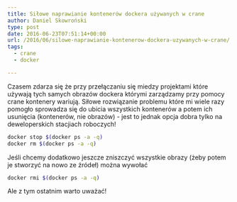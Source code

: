 ```yaml
---
title: Siłowe naprawianie kontenerów dockera używanych w crane
author: Daniel Skowroński
type: post
date: 2016-06-23T07:51:14+00:00
url: /2016/06/silowe-naprawianie-kontenerow-dockera-uzywanych-w-crane/
tags:
  - crane
  - docker

---
```

Czasem zdarza się że przy przełączaniu się miedzy projektami które używają tych samych obrazów dockera którymi zarządzamy przy pomocy crane kontenery wariują. Siłowe rozwiązanie problemu które mi wiele razy pomogło sprowadza się do ubicia wszystkich kontenerów a potem ich usunięcia (kontenerów, nie obrazów) - jest to jednak opcja dobra tylko na deweloperskich stacjiach roboczych!

```bash
docker stop $(docker ps -a -q)
docker rm $(docker ps -a -q)
```


Jeśli chcemy dodatkowo jeszcze zniszczyć wszystkie obrazy (żeby potem je stworzyć na nowo ze źródeł) można wywołać 

```bash
docker rmi $(docker ps -a -q)
```


Ale z tym ostatnim warto uważać!